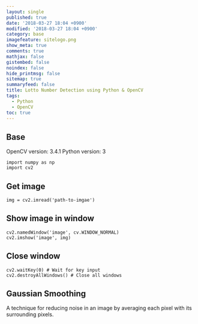 ```yaml
---
layout: single
published: true
date: '2018-03-27 18:04 +0900'
modified: '2018-03-27 18:04 +0900'
category: base
imagefeature: sitelogo.png
show_meta: true
comments: true
mathjax: false
gistembed: false
noindex: false
hide_printmsg: false
sitemap: true
summaryfeed: false
title: Lotto Number Detection using Python & OpenCV
tags:
  - Python
  - OpenCV
toc: true
---
```

## Base

OpenCV version: 3.4.1
Python version: 3


```
import numpy as np
import cv2
```

## Get image

```
img = cv2.imread('path-to-imgae')
```
 
## Show image in window
```
cv2.namedWindow('image', cv.WINDOW_NORMAL)
cv2.imshow('image', img)
```

## Close window
```
cv2.waitKey(0) # Wait for key input
cv2.destroyAllWindows() # Close all windows
```


## Gaussian Smoothing
A technique for reducing noise in an image by averaging each pixel with its surrounding pixels.
